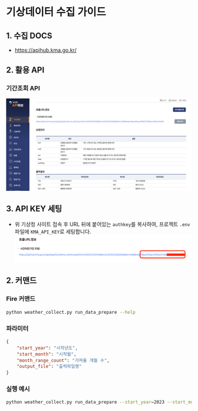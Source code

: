 # 기상데이터 수집 가이드

## 1. 수집 DOCS
- https://apihub.kma.go.kr/

## 2. 활용 API
### 기간조회 API 
![img.png](assets/기상데이터_수집.png)

## 3. API KEY 세팅

- 위 기상청 사이트 접속 후 URL 뒤에 붙어있는 `authkey`를 복사하여, 프로젝트 `.env` 파일에 `KMA_API_KEY`로 세팅합니다.
![img_1.png](assets/기상데이터_수집_1.png)

## 2. 커맨드



### Fire 커맨드

```bash
python weather_collect.py run_data_prepare --help 
```

### 파라미터 

```json
{
    "start_year": "시작년도",
    "start_month": "시작월",
    "month_range_count": "가져올 개월 수",
    "output_file": "출력파일명"
}
```

### 실행 예시

```bash
python weather_collect.py run_data_prepare --start_year=2023 --start_month=1 --end_year=2023 --end_month=2 --output_file="kma_data2.csv"
```